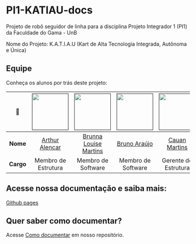 # PI1-KATIAU-docs

Projeto de robô seguidor de linha para a disciplina Projeto Integrador 1 (PI1) da Faculdade do Gama - UnB

Nome do Projeto: K.A.T.I.A.U (Kart de Alta Tecnologia Integrada, Autônoma e Única)


## Equipe

Conheça os alunos por trás deste projeto:

| **📸**    | [<img src="https://avatars.githubusercontent.com/u/123188031?v=4" width=100>]() | [<img src="https://avatars.githubusercontent.com/u/98557500?v=4" width=100>]() | [<img src="https://avatars.githubusercontent.com/u/140026699?v=4" width=100>]() | [<img src="https://avatars.githubusercontent.com/u/170043939?v=4" width=100>]() | [<img src="https://avatars.githubusercontent.com/u/62055315?v=4" width=100>]() | [<img src="https://avatars.githubusercontent.com/u/48573662?v=4" width=100>]() | [<img src="https://avatars.githubusercontent.com/u/88348513?v=4" width=100>]() | [<img src="https://avatars.githubusercontent.com/u/167359708?v=4" width=100>]() | [<img src="https://avatars.githubusercontent.com/u/78875892?v=4" width=100>]() | [<img src="https://avatars.githubusercontent.com/u/64806397?s=96&v=4" width=100>]() |   |   |   |   |   |
|:---------:|:-------------------------------------------------------------------------------:|:------------------------------------------------------------------------------:|:-------------------------------------------------------------------------------:|:-------------------------------------------------------------------------------:|:------------------------------------------------------------------------------:|:------------------------------------------------------------------------------:|:------------------------------------------------------------------------------:|:-------------------------------------------------------------------------------:|:------------------------------------------------------------------------------:|:-----------------------------------------------------------------------------------:|:---:|:---:|:---:|:---:|:---:|
| **Nome**  | [Arthur Alencar](https://github.com/hisarxt)                                    | [Brunna Louise Martins](https://github.com/brunna-martins)                     | [Bruno Araújo](https://github.com/brunocva)                                     | [Cauan Martins](https://github.com/CauanMartins)                                | [Felipe Freire](https://github.com/FelipeFreire-gf)                            | [Gabriel Avelino](https://github.com/gabrielavelino)                           | [Gabriel Marques](https://github.com/GabrielMS00)                               | [Gabriel Rocha](https://github.com/GabrielG-Rocha)                              | [João Eduardo Rabelo](https://github.com/JoaoEduardoP)                         | [Pedro Miguel dos Santos](https://github.com/pedroMADBR)                            |   |   |   |   |   |
| **Cargo** | Membro de Estrutura                                                             | Membro de Software                                                             | Membro de Software                                                              | Gerente de Estrutura                                                            | Membro de Eletrônica                                                           | Membro de Software                                                             | Membro de Eletrônica                                                           | Subgerente Geral                                                                | Membro de Energia                                                              | Gerente Geral                                                                       |   |   |   |   |   |



## Acesse nossa documentação e saiba mais: 
[Github pages](https://pi1-2024-1.github.io/PI1-KATIAU-docs/)

## Quer saber como documentar?

Acesse [Como documentar](https://pi1-2024-1.github.io/PI1-KATIAU-docs/como_documentar/) em nosso repositório. 


